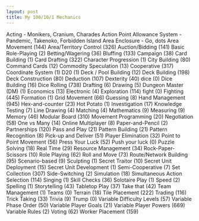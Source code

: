 ```yaml
---
layout: post
title: My 100/10/1 Mechanics
---
```


Acting - Monikers, Cranium, Charades
Action Point Allowance System - Pandemic, Takenoko, Forbidden Island
Area Enclosure - Go, dots
Area Movement (144)
Area/Territory Control (326)
Auction/Bidding (141)
Basic Role-Playing (2)
Betting/Wagering (36)
Bluffing (133)
Campaign (38)
Card Building (1)
Card Drafting (322)
Character Progression (1)
City Building (80)
Command Cards (12)
Commodity Speculation (13)
Cooperative (317)
Coordinate System (1)
D20 (1)
Deck / Pool Building (12)
Deck Building (198)
Deck Construction (80)
Deduction (107)
Dexterity (40)
dice (0)
Dice Building (16)
Dice Rolling (738)
Drafting (6)
Drawing (5)
Dungeon Master (DM) (1)
Economics (13)
Electronic (4)
Exploration (114)
fight (0)
Fighting (445)
Formation (1)
Grid Movement (66)
Guessing (8)
Hand Management (945)
Hex-and-counter (23)
Hot Potato (1)
Investigation (17)
Knowledge Testing (7)
Line Drawing (4)
Matching (4)
Mathematics (9)
Measuring (9)
Memory (46)
Modular Board (310)
Movement Programming (20)
Negotiation (58)
One vs Many (14)
Online Multiplayer (8)
Paper-and-Pencil (2)
Partnerships (120)
Pass and Play (21)
Pattern Building (21)
Pattern Recognition (8)
Pick-up and Deliver (51)
Player Elimination (32)
Point to Point Movement (56)
Press Your Luck (52)
Push your luck (0)
Puzzle Solving (18)
Real Time (29)
Resource Management (34)
Rock-Paper-Scissors (10)
Role Playing (62)
Roll and Move (73)
Route/Network Building (95)
Scenario-based (9)
Sculpting (1)
Secret Traitor (10)
Secret Unit Deployment (15)
Secret Unit Development (1)
Semi-Cooperative (7)
Set Collection (307)
Side-Switching (2)
Simulation (18)
Simultaneous Action Selection (114)
Singing (1)
Skill Checks (36)
Solotaire Play (1)
Speed (2)
Spelling (1)
Storytelling (43)
Tabletop Play (37)
Take that (42)
Team Management (1)
Teams (0)
Terrain (18)
Tile Placement (222)
Trading (116)
Trick Taking (33)
Trivia (9)
Trump (0)
Variable Difficulty Levels (57)
Variable Phase Order (50)
Variable Player Goals (21)
Variable Player Powers (669)
Variable Rules (2)
Voting (62)
Worker Placement (159)
